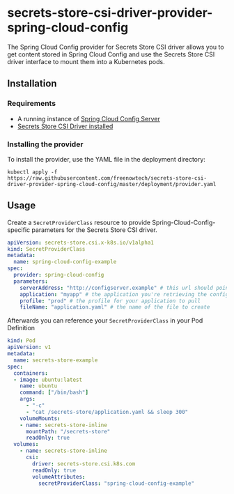 # secrets-store-csi-driver-provider-spring-cloud-config

The Spring Cloud Config provider for Secrets Store CSI driver allows you to get content stored in Spring Cloud Config and use the Secrets Store CSI driver interface to mount them into a Kubernetes pods.

## Installation

### Requirements

- A running instance of [Spring Cloud Config Server](https://docs.spring.io/spring-cloud-config/docs/current/reference/html/)
- [Secrets Store CSI Driver installed](https://secrets-store-csi-driver.sigs.k8s.io/getting-started/installation.html)

### Installing the provider

To install the provider, use the YAML file in the deployment directory:

```shell
kubectl apply -f https://raw.githubusercontent.com/freenowtech/secrets-store-csi-driver-provider-spring-cloud-config/master/deployment/provider.yaml
```

## Usage

Create a `SecretProviderClass` resource to provide Spring-Cloud-Config-specific parameters for the Secrets Store CSI driver.

```yaml
apiVersion: secrets-store.csi.x-k8s.io/v1alpha1
kind: SecretProviderClass
metadata:
  name: spring-cloud-config-example
spec:
  provider: spring-cloud-config
  parameters:
    serverAddress: "http://configserver.example" # this url should point to config server
    application: "myapp" # the application you're retrieving the config for
    profile: "prod" # the profile for your application to pull
    fileName: "application.yaml" # the name of the file to create
```

Afterwards you can reference your `SecretProviderClass` in your Pod Definition

```yaml
kind: Pod
apiVersion: v1
metadata:
  name: secrets-store-example
spec:
  containers:
  - image: ubuntu:latest
    name: ubuntu
    command: ["/bin/bash"]
    args:
      - "-c"
      - "cat /secrets-store/application.yaml && sleep 300"
    volumeMounts:
    - name: secrets-store-inline
      mountPath: "/secrets-store"
      readOnly: true
  volumes:
    - name: secrets-store-inline
      csi:
        driver: secrets-store.csi.k8s.com
        readOnly: true
        volumeAttributes:
          secretProviderClass: "spring-cloud-config-example"
```
